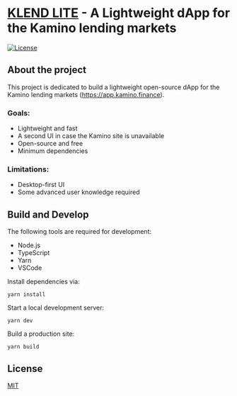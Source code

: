 # [KLEND LITE](https://klend.xyz/) - A Lightweight dApp for the Kamino lending markets
[![License](http://img.shields.io/:license-mit-blue.svg)](https://badges.mit-license.org)

## About the project
This project is dedicated to build a lightweight open-source dApp for the Kamino 
lending markets (https://app.kamino.finance).

### Goals:
- Lightweight and fast
- A second UI in case the Kamino site is unavailable
- Open-source and free
- Minimum dependencies

### Limitations:
- Desktop-first UI
- Some advanced user knowledge required

## Build and Develop
The following tools are required for development:
- Node.js
- TypeScript
- Yarn
- VSCode

Install dependencies via:

`yarn install`

Start a local development server:

`yarn dev`

Build a production site:

`yarn build`

## License
[MIT](LICENSE)